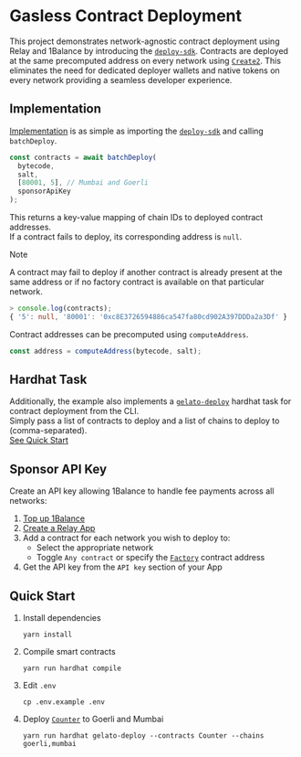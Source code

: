# Gasless Contract Deployment

This project demonstrates network-agnostic contract deployment using Relay and 1Balance by introducing the [``deploy-sdk``](https://github.com/gelatodigital/relay-gasless-contract-deploy/blob/main/src/deploy-sdk/index.ts).
Contracts are deployed at the same precomputed address on every network using [``Create2``](https://github.com/gelatodigital/relay-gasless-contract-deploy/blob/main/contracts/Factory.sol#L13).
This eliminates the need for dedicated deployer wallets and native tokens on every network providing a seamless developer experience.

## Implementation
[Implementation](https://github.com/gelatodigital/relay-gasless-contract-deploy/blob/main/tasks/gelato-deploy.ts#L33-L38) is as simple as importing the [``deploy-sdk``](https://github.com/gelatodigital/relay-gasless-contract-deploy/tree/main/src/deploy-sdk) and calling ``batchDeploy``.

```ts
const contracts = await batchDeploy(
  bytecode,
  salt,
  [80001, 5], // Mumbai and Goerli
  sponsorApiKey
);
```

This returns a key-value mapping of chain IDs to deployed contract addresses.  
If a contract fails to deploy, its corresponding address is ``null``.

> [!NOTE]
> A contract may fail to deploy if another contract is already present at the same address or if no factory contract is available on that particular network.

```ts
> console.log(contracts);
{ '5': null, '80001': '0xc8E3726594886ca547fa80cd902A397DDDa2a3Df' }
```

Contract addresses can be precomputed using ``computeAddress``.

```ts
const address = computeAddress(bytecode, salt);
```

## Hardhat Task
Additionally, the example also implements a [``gelato-deploy``](https://github.com/gelatodigital/relay-gasless-contract-deploy/blob/main/tasks/gelato-deploy.ts) hardhat task for contract deployment from the CLI.  
Simply pass a list of contracts to deploy and a list of chains to deploy to (comma-separated).  
[See Quick Start](#quick-start)

## Sponsor API Key
Create an API key allowing 1Balance to handle fee payments across all networks:
1. [Top up 1Balance](https://relay.gelato.network/balance)
2. [Create a Relay App](https://relay.gelato.network/apps/create)
3. Add a contract for each network you wish to deploy to:
   - Select the appropriate network
   - Toggle ``Any contract`` or specify the [``Factory``](https://github.com/gelatodigital/relay-gasless-contract-deploy/blob/main/src/deploy-sdk/constants.ts#L1) contract address
5. Get the API key from the ``API key`` section of your App

## Quick Start
1. Install dependencies
   ```
   yarn install
   ```
2. Compile smart contracts
   ```
   yarn run hardhat compile
   ```
3. Edit ``.env``
   ```
   cp .env.example .env
   ```
7. Deploy [``Counter``](https://github.com/gelatodigital/relay-gasless-contract-deploy/blob/main/contracts/Counter.sol) to Goerli and Mumbai
   ```
   yarn run hardhat gelato-deploy --contracts Counter --chains goerli,mumbai
   ```
